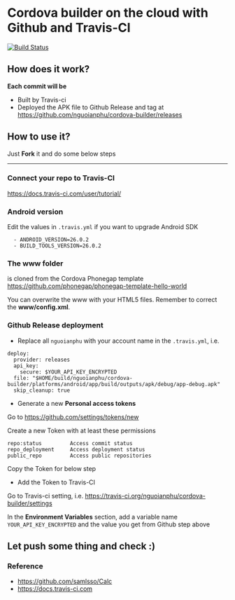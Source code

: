 # Cordova builder on the cloud with Github and Travis-CI

[![Build Status](https://travis-ci.org/nguoianphu/cordova-builder.svg?branch=master)](https://travis-ci.org/nguoianphu/cordova-builder)

## How does it work?
__Each commit will be__
- Built by Travis-ci
- Deployed the APK file to Github Release and tag at https://github.com/nguoianphu/cordova-builder/releases

## How to use it?

Just __Fork__ it and do some below steps

---

### Connect your repo to Travis-CI

https://docs.travis-ci.com/user/tutorial/

### Android version

Edit the values in ```.travis.yml``` if you want to upgrade Android SDK

```
  - ANDROID_VERSION=26.0.2
  - BUILD_TOOLS_VERSION=26.0.2
```
  
 ### The www folder
 is cloned from the Cordova Phonegap template https://github.com/phonegap/phonegap-template-hello-world
 
You can overwrite the www with your HTML5 files. Remember to correct the __www/config.xml__.

### Github Release deployment

- Replace all ```nguoianphu``` with your account name in the ```.travis.yml```, i.e.

```
deploy:
  provider: releases
  api_key:
    secure: $YOUR_API_KEY_ENCRYPTED
  file: "$HOME/build/nguoianphu/cordova-builder/platforms/android/app/build/outputs/apk/debug/app-debug.apk"
  skip_cleanup: true
```

- Generate a new __Personal access tokens__

Go to https://github.com/settings/tokens/new

Create a new Token with at least these permissions

```
repo:status         Access commit status
repo_deployment     Access deployment status
public_repo         Access public repositories
```

Copy the Token for below step

- Add the Token to Travis-CI

Go to Travis-ci setting, i.e.        https://travis-ci.org/nguoianphu/cordova-builder/settings

In the __Environment Variables__ section, add a variable name ```YOUR_API_KEY_ENCRYPTED``` and the value you get from Github step above

## Let push some thing and check :) 



### Reference

- https://github.com/samlsso/Calc
- https://docs.travis-ci.com